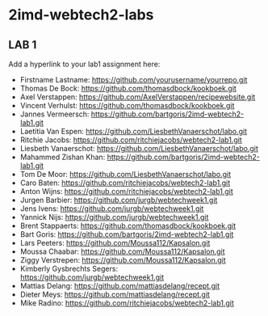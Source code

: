 # 2imd-webtech2-labs

## LAB 1
Add a hyperlink to your lab1 assignment here:

* Firstname Lastname: https://github.com/yourusername/yourrepo.git
* Thomas De Bock: https://github.com/thomasdbock/kookboek.git
* Axel Verstappen: https://github.com/AxelVerstappen/recipewebsite.git
* Vincent Verhulst: https://github.com/thomasdbock/kookboek.git
* Jannes Vermeersch: https://github.com/bartgoris/2imd-webtech2-lab1.git
* Laetitia Van Espen: https://github.com/LiesbethVanaerschot/labo.git
* Ritchie Jacobs: https://github.com/ritchiejacobs/webtech2-lab1.git
* Liesbeth Vanaerschot: https://github.com/LiesbethVanaerschot/labo.git
* Mahammed Zishan Khan: https://github.com/bartgoris/2imd-webtech2-lab1.git
* Tom De Moor: https://github.com/LiesbethVanaerschot/labo.git
* Caro Baten: https://github.com/ritchiejacobs/webtech2-lab1.git
* Anton Wijns: https://github.com/ritchiejacobs/webtech2-lab1.git
* Jurgen Barbier: https://github.com/jurgb/webtechweek1.git
* Jens Ivens: https://github.com/jurgb/webtechweek1.git
* Yannick Nijs: https://github.com/jurgb/webtechweek1.git
* Brent Stappaerts: https://github.com/thomasdbock/kookboek.git
* Bart Goris: https://github.com/bartgoris/2imd-webtech2-lab1.git
* Lars Peeters: https://github.com/Moussa112/Kapsalon.git
* Moussa Chaabar: https://github.com/Moussa112/Kapsalon.git
* Ziggy Verstrepen: https://github.com/Moussa112/Kapsalon.git
* Kimberly Gysbrechts Segers: https://github.com/jurgb/webtechweek1.git
* Mattias Delang: https://github.com/mattiasdelang/recept.git
* Dieter Meys: https://github.com/mattiasdelang/recept.git
* Mike Radino: https://github.com/ritchiejacobs/webtech2-lab1.git
